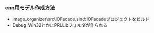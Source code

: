 ### cnn用モデル作成方法
- image_organizer\src\IOFacade.slnのIOFacadeプロジェクトをビルド
- Debug_Win32とかにPRLLibフォルダが作られる
